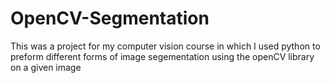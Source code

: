 # OpenCV-Segmentation
This was a project for my computer vision course in which I used python to preform different forms of image segementation using the openCV library on a given image
